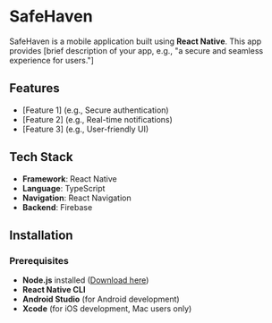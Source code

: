 # SafeHaven

SafeHaven is a mobile application built using **React Native**. This app provides [brief description of your app, e.g., "a secure and seamless experience for users."]  

## Features
- [Feature 1] (e.g., Secure authentication)
- [Feature 2] (e.g., Real-time notifications)
- [Feature 3] (e.g., User-friendly UI)

## Tech Stack
- **Framework**: React Native  
- **Language**: TypeScript  
- **Navigation**: React Navigation  
- **Backend**: Firebase

## Installation

### Prerequisites
- **Node.js** installed ([Download here](https://nodejs.org/))
- **React Native CLI**
- **Android Studio** (for Android development)  
- **Xcode** (for iOS development, Mac users only)  

